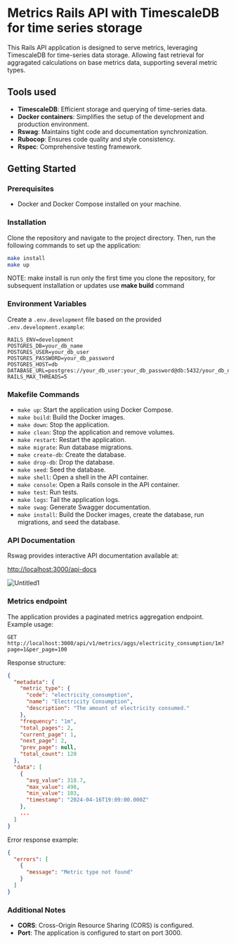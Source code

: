 
# Metrics Rails API with TimescaleDB for time series storage

This Rails API application is designed to serve metrics, leveraging TimescaleDB for time-series data storage. Allowing fast retrieval for aggragated calculations on base metrics data, supporting several metric types.

## Tools used

- **TimescaleDB**: Efficient storage and querying of time-series data.
- **Docker containers**: Simplifies the setup of the development and production environment.
- **Rswag**: Maintains tight code and documentation synchronization.
- **Rubocop**: Ensures code quality and style consistency.
- **Rspec**: Comprehensive testing framework.

## Getting Started

### Prerequisites

- Docker and Docker Compose installed on your machine.

### Installation

Clone the repository and navigate to the project directory. Then, run the following commands to set up the application:

```bash
make install
make up
```

NOTE: make install is run only the first time you clone the repository, for subsequent installation or updates use **make build** command

### Environment Variables

Create a `.env.development` file based on the provided `.env.development.example`:

```dotenv
RAILS_ENV=development
POSTGRES_DB=your_db_name
POSTGRES_USER=your_db_user
POSTGRES_PASSWORD=your_db_password
POSTGRES_HOST=db
DATABASE_URL=postgres://your_db_user:your_db_password@db:5432/your_db_name
RAILS_MAX_THREADS=5
```

### Makefile Commands

- `make up`: Start the application using Docker Compose.
- `make build`: Build the Docker images.
- `make down`: Stop the application.
- `make clean`: Stop the application and remove volumes.
- `make restart`: Restart the application.
- `make migrate`: Run database migrations.
- `make create-db`: Create the database.
- `make drop-db`: Drop the database.
- `make seed`: Seed the database.
- `make shell`: Open a shell in the API container.
- `make console`: Open a Rails console in the API container.
- `make test`: Run tests.
- `make logs`: Tail the application logs.
- `make swag`: Generate Swagger documentation.
- `make install`: Build the Docker images, create the database, run migrations, and seed the database.

### API Documentation

Rswag provides interactive API documentation available at:

[http://localhost:3000/api-docs](http://localhost:3000/api-docs)

![Untitled1](https://github.com/Mustapha90/metrics-backend/assets/18019846/25ad1778-f369-4870-9016-884a5f9128af)

### Metrics endpoint

The application provides a paginated metrics aggregation endpoint. Example usage:

```
GET http://localhost:3000/api/v1/metrics/aggs/electricity_consumption/1m?page=1&per_page=100
```

Response structure:

```json
{
  "metadata": {
    "metric_type": {
      "code": "electricity_consumption",
      "name": "Electricity Consumption",
      "description": "The amount of electricity consumed."
    },
    "frequency": "1m",
    "total_pages": 2,
    "current_page": 1,
    "next_page": 2,
    "prev_page": null,
    "total_count": 120
  },
  "data": [
    {
      "avg_value": 318.7,
      "max_value": 498,
      "min_value": 103,
      "timestamp": "2024-04-16T19:09:00.000Z"
    },
    ...
  ]
}
```

Error response example:

```json
{
  "errors": [
    {
      "message": "Metric type not found"
    }
  ]
}
```

### Additional Notes

- **CORS**: Cross-Origin Resource Sharing (CORS) is configured.
- **Port**: The application is configured to start on port 3000.
